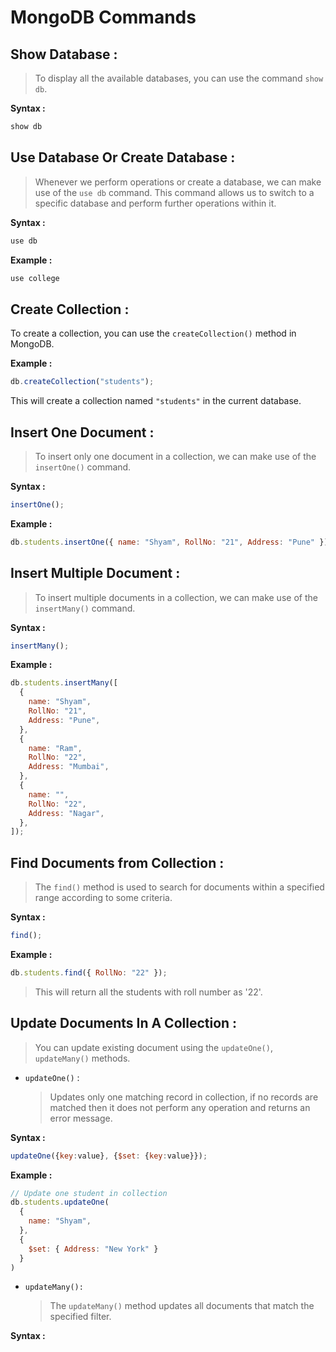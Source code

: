 # MongoDB Commands

## **Show Database :**

> To display all the available databases, you can use the command `show db`.

**Syntax :**

```js
show db
```

## **Use Database Or Create Database :**

> Whenever we perform operations or create a database, we can make use of the `use db` command. This command allows us to switch to a specific database and perform further operations within it.

**Syntax :**

```js
use db
```

**Example :**

```js
use college
```

## **Create Collection :**

To create a collection, you can use the `createCollection()` method in MongoDB.

**Example :**

```js
db.createCollection("students");
```

This will create a collection named `"students"` in the current database.

## **Insert One Document :**

> To insert only one document in a collection, we can make use of the `insertOne()` command.

**Syntax :**

```js
insertOne();
```

**Example :**

```js
db.students.insertOne({ name: "Shyam", RollNo: "21", Address: "Pune" });
```

## **Insert Multiple Document :**

> To insert multiple documents in a collection, we can make use of the `insertMany()` command.

**Syntax :**

```js
insertMany();
```

**Example :**

```js
db.students.insertMany([
  {
    name: "Shyam",
    RollNo: "21",
    Address: "Pune",
  },
  {
    name: "Ram",
    RollNo: "22",
    Address: "Mumbai",
  },
  {
    name: "",
    RollNo: "22",
    Address: "Nagar",
  },
]);
```

## **Find Documents from Collection :**

> The `find()` method is used to search for documents within a specified range according to some criteria.

**Syntax :**

```js
find();
```

**Example :**

```js
db.students.find({ RollNo: "22" });
```

> This will return all the students with roll number as '22'.

## **Update Documents In A Collection :**

> You can update existing document using the `updateOne()`, `updateMany()` methods.

- `updateOne()` :

  >Updates only one matching record in collection, if no records are matched then it does not perform any operation and returns an error message.

**Syntax :**

```js
updateOne({key:value}, {$set: {key:value}});
```

**Example :**

```js
// Update one student in collection
db.students.updateOne(
  {
    name: "Shyam",
  },
  { 
    $set: { Address: "New York" } 
  }
)
```

- `updateMany():`

  > The `updateMany()` method updates all documents that match the specified filter.

**Syntax :**





